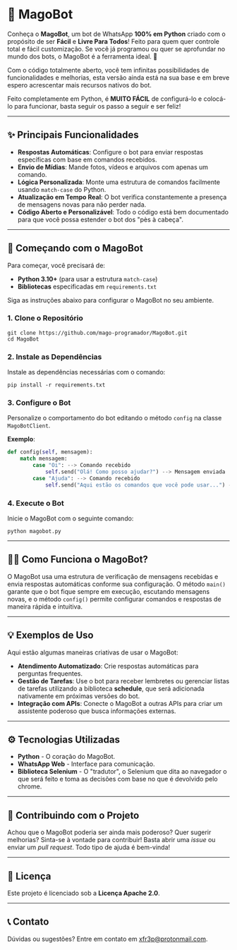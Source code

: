 
# 📜 MagoBot

Conheça o **MagoBot**, um bot de WhatsApp **100% em Python** criado com o propósito de ser **Fácil** e **Livre Para Todos**! Feito para quem quer controle total e fácil customização. Se você já programou ou quer se aprofundar no mundo dos bots, o MagoBot é a ferramenta ideal. 🚀

Com o código totalmente aberto, você tem infinitas possibilidades de funcionalidades e melhorias, esta versão ainda está na sua base e em breve espero acrescentar
mais recursos nativos do bot.

Feito completamente em Python, é **MUITO FÁCIL** de configurá-lo e colocá-lo para funcionar, basta seguir os passo a seguir e ser feliz!

---

## ✨ Principais Funcionalidades

- **Respostas Automáticas**: Configure o bot para enviar respostas específicas com base em comandos recebidos.
- **Envio de Mídias**: Mande fotos, vídeos e arquivos com apenas um comando.
- **Lógica Personalizada**: Monte uma estrutura de comandos facilmente usando `match-case` do Python.
- **Atualização em Tempo Real**: O bot verifica constantemente a presença de mensagens novas para não perder nada.
- **Código Aberto e Personalizável**: Todo o código está bem documentado para que você possa estender o bot dos "pès à cabeça".

---

## 🚀 Começando com o MagoBot

Para começar, você precisará de:

- **Python 3.10+** (para usar a estrutura `match-case`)
- **Bibliotecas** especificadas em `requirements.txt`

Siga as instruções abaixo para configurar o MagoBot no seu ambiente.

### 1. Clone o Repositório

```terminal
git clone https://github.com/mago-programador/MagoBot.git
cd MagoBot
```

### 2. Instale as Dependências

Instale as dependências necessárias com o comando:

```terminal
pip install -r requirements.txt
```

### 3. Configure o Bot

Personalize o comportamento do bot editando o método `config` na classe `MagoBotClient`.

**Exemplo**:

```python
def config(self, mensagem):
    match mensagem:
        case "Oi": --> Comando recebido
            self.send("Olá! Como posso ajudar?") --> Mensagem enviada
        case "Ajuda": --> Comando recebido
            self.send("Aqui estão os comandos que você pode usar...") --> Mensagem enviada
```

### 4. Execute o Bot

Inicie o MagoBot com o seguinte comando:

```terminal
python magobot.py
```

---

## 🧙‍♂️ Como Funciona o MagoBot?

O MagoBot usa uma estrutura de verificação de mensagens recebidas e envia respostas automáticas conforme sua configuração. O método `main()` garante que o bot fique sempre em execução, escutando mensagens novas, e o método `config()` permite configurar comandos e respostas de maneira rápida e intuitiva.

---

## 💡 Exemplos de Uso

Aqui estão algumas maneiras criativas de usar o MagoBot:

- **Atendimento Automatizado**: Crie respostas automáticas para perguntas frequentes.
- **Gestão de Tarefas**: Use o bot para receber lembretes ou gerenciar listas de tarefas utilizando a biblioteca **schedule**, que será adicionada nativamente em
próximas versões do bot.
- **Integração com APIs**: Conecte o MagoBot a outras APIs para criar um assistente poderoso que busca informações externas.

---

## ⚙️ Tecnologias Utilizadas

- **Python** - O coração do MagoBot.
- **WhatsApp Web** - Interface para comunicação.
- **Biblioteca Selenium** - O "tradutor", o Selenium que dita ao navegador o que será feito e toma as decisões com base no que é devolvido pelo chrome.

---

## 🎉 Contribuindo com o Projeto

Achou que o MagoBot poderia ser ainda mais poderoso? Quer sugerir melhorias? Sinta-se à vontade para contribuir! Basta abrir uma *issue* ou enviar um *pull request*. Todo tipo de ajuda é bem-vinda!

---

## 📜 Licença

Este projeto é licenciado sob a **Licença Apache 2.0**.

---

## 📞 Contato

Dúvidas ou sugestões? Entre em contato em xfr3p@protonmail.com.